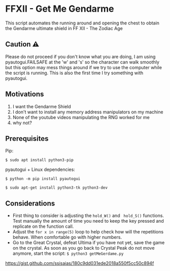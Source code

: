 # FFXII - Get Me Gendarme

This script automates the running around and opening the chest to obtain the Gendarme ultimate shield in FF XII - The Zodiac Age

## Caution ⚠️
Please do not proceed if you don't know what you are doing, I am using pyautogui.FAILSAFE at the 'w' and 's' so the 
character can walk smoothly but this option may mess things around if we try to use the computer while the script is running. This is also the first time I try something with pyautogui.

## Motivations
1.  I want the Gendarme Shield
2. I don't want to install any memory address manipulators on my machine
3. None of the youtube videos manipulating the RNG worked for me
4. why not?

## Prerequisites

Pip:

`$ sudo apt install python3-pip`

pyautogui + Linux dependencies:

`$ python -m pip install pyautogui`

`$ sudo apt-get install python3-tk python3-dev`

## Considerations

- First thing to consider is adjusting the  `hold_W()` and ` hold_S()` functions. Test manually the amount of time you need to keep the key pressed and replicate on the function call. 
- Adjust the `for x in range(5)` loop to help check how will the repetitions behave. When comfortable go with higher numbers.
- Go to the Great Crystal, defeat Ultima if you have not yet, save the game on the crystal. As soon as you go back to Crystal Peak do not move anymore, start the script: `$ python3 getMeGerdame.py`


https://gist.github.com/ssisaias/180c9dd031ede2018a550f5cc50c894f
